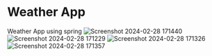 # Weather App
 Weather App using spring
![Screenshot 2024-02-28 171440](https://github.com/HiteshChaudhari007/Weather-App/assets/156526106/72a256ca-1ff7-4c80-bf05-1e9fbd86cc06)
![Screenshot 2024-02-28 171229](https://github.com/HiteshChaudhari007/Weather-App/assets/156526106/9a5b4e68-fbfd-455c-af2f-4870805f95c7)
![Screenshot 2024-02-28 171326](https://github.com/HiteshChaudhari007/Weather-App/assets/156526106/d64eed38-4ecd-4b6b-a228-b9eab34749dd)
![Screenshot 2024-02-28 171357](https://github.com/HiteshChaudhari007/Weather-App/assets/156526106/4b2ff2e0-42b1-4fcc-bd3b-f64b7139a1da)
